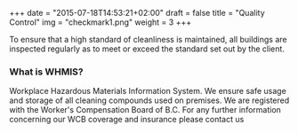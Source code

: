 +++
date = "2015-07-18T14:53:21+02:00"
draft = false
title = "Quality Control"
img = "checkmark1.png"
weight = 3
+++

To ensure that a high standard of cleanliness is maintained, all buildings are inspected regularly as to meet or exceed the standard set out by the client.


### What is WHMIS?
Workplace Hazardous Materials Information System. We ensure safe usage and storage of all cleaning compounds used on premises. We are registered with the Worker's Compensation Board of B.C. For any further information concerning our WCB coverage and insurance please contact us
